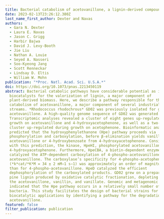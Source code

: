 ```yaml
---
title: Bacterial catabolism of acetovanillone, a lignin-derived compound
date: 2023-02-13T23:26:12.380Z
last_name_first_author: Dexter and Navas
authors:
  - Gara N. Dexter
  - Laura E. Navas
  - Jason C. Grigg
  - Harbir Bajwa
  - David J. Levy-Booth
  - Jie Liu
  - Nathan A. Louie
  - Seyed A. Nasseri
  - Soo-Kyeong Jang
  - Scott Renneckar
  - Lindsay D. Eltis
  - William W. Mohn
publication: "*Proc. Natl. Acad. Sci. U.S.A.*"
doi: https://doi.org/10.1073/pnas.2213450119
abstract: Bacterial catabolic pathways have considerable potential as industrial
  biocatalysts for the valorization of lignin, a major component of
  plant-derived biomass. Here, we describe a pathway responsible for the
  catabolism of acetovanillone, a major component of several industrial lignin
  streams. *Rhodococcus rhodochrous* GD02 was previously isolated for growth on
  acetovanillone. A high-quality genome sequence of GD02 was generated.
  Transcriptomic analyses revealed a cluster of eight genes up-regulated during
  growth on acetovanillone and 4-hydroxyacetophenone, as well as a two-gene
  cluster up-regulated during growth on acetophenone. Bioinformatic analyses
  predicted that the hydroxyphenylethanone (Hpe) pathway proceeds via
  phosphorylation and carboxylation, before β-elimination yields vanillate from
  acetovanillone or 4-hydroxybenzoate from 4-hydroxyacetophenone. Consistent
  with this prediction, the kinase, HpeHI, phosphorylated acetovanillone and
  4-hydroxyacetophenone. Furthermore, HpeCBA, a biotin-dependent enzyme,
  catalyzed the ATP-dependent carboxylation of 4-phospho-acetovanillone but not
  acetovanillone. The carboxylase’s specificity for 4-phospho-acetophenone
  (*k*cat/*K*M = 34 ± 2 mM−1 s−1) was approximately an order of magnitude higher
  than for 4-phospho-acetovanillone. HpeD catalyzed the efficient
  dephosphorylation of the carboxylated products. GD02 grew on a preparation of
  pine lignin produced by oxidative catalytic fractionation, depleting all of
  the acetovanillone, vanillin, and vanillate. Genomic and metagenomic searches
  indicated that the Hpe pathway occurs in a relatively small number of
  bacteria. This study facilitates the design of bacterial strains for
  biocatalytic applications by identifying a pathway for the degradation of
  acetovanillone.
featured: false
filter_publication: publication
---
```

